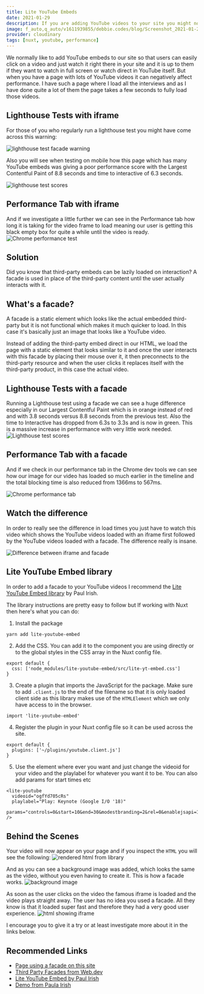 ```yaml
---
title: Lite YouTube Embeds
date: 2021-01-29
description: If you are adding YouTube videos to your site you might notice that they can load quite slowly especially when loading iframes. However this is a better way. With this library your YouTube videos will load super fast and your site will be more performant because of it.
image: f_auto,q_auto/v1611939855/debbie.codes/blog/Screenshot_2021-01-29_at_18.03.52_yuqsr3
provider: cloudinary
tags: [nuxt, youtube, performance]
---
```


We normally like to add YouTube embeds to our site so that users can easily click on a video and just watch it right there in your site and it is up to them if they want to watch in full screen or watch direct in YouTube itself. But when you have a page with lots of YouTube videos it can negatively affect performance. I have such a page where I load all the interviews and as I have done quite a lot of them the page takes a few seconds to fully load those videos.

## Lighthouse Tests with iframe

For those of you who regularly run a lighthouse test you might have come across this warning:

![lighthouse test facade warning](https://res.cloudinary.com/debsobrien/image/upload/f_auto,q_auto/v1611938884/debbie.codes/blog/Screenshot_2021-01-29_at_10.37.43_meeyhu.png)

Also you will see when testing on mobile how this page which has many YouTube embeds was giving a poor performance score with the Largest Contentful Paint of 8.8 seconds and time to interactive of 6.3 seconds.

![lighthouse test scores](https://res.cloudinary.com/debsobrien/image/upload/f_auto,q_auto/v1611939169/debbie.codes/blog/Screenshot_2021-01-29_at_16.34.14_jcv8ok.png)

## Performance Tab with iframe

And if we investigate a little further we can see in the Performance tab how long it is taking for the video frame to load meaning our user is getting this black empty box for quite a while until the video is ready. ![Chrome performance test](https://res.cloudinary.com/debsobrien/image/upload/c_scale,f_auto,q_auto,w_1400/v1611938884/debbie.codes/blog/Screenshot_2021-01-29_at_16.36.35_fa339w.png)

## Solution

Did you know that third-party embeds can be lazily loaded on interaction? A facade is used in place of the third-party content until the user actually interacts with it.

## What's a facade?

A facade is a static element which looks like the actual embedded third-party but it is not functional which makes it much quicker to load. In this case it's basically just an image that looks like a YouTube video.

Instead of adding the third-party embed direct in our HTML, we load the page with a static element that looks similar to it and once the user interacts with this facade by placing their mouse over it, it then preconnects to the third-party resource and when the user clicks it replaces itself with the third-party product, in this case the actual video.

## Lighthouse Tests with a facade

Running a Lighthouse test using a facade we can see a huge difference especially in our Largest Contentful Paint which is in orange instead of red and with 3.8 seconds versus 8.8 seconds from the previous test. Also the time to Interactive has dropped from 6.3s to 3.3s and is now in green. This is a massive increase in performance with very little work needed. ![Lighthouse test scores](https://res.cloudinary.com/debsobrien/image/upload/c_scale,f_auto,q_auto,w_1400/v1611939855/debbie.codes/blog/Screenshot_2021-01-29_at_18.03.19_tlqdpj.png)

## Performance Tab with a facade

And if we check in our performance tab in the Chrome dev tools we can see how our image for our video has loaded so much earlier in the timeline and the total blocking time is also reduced from 1366ms to 567ms.

![Chrome performance tab](https://res.cloudinary.com/debsobrien/image/upload/c_scale,f_auto,q_auto,w_1400/v1611939855/debbie.codes/blog/Screenshot_2021-01-29_at_18.03.52_yuqsr3.png)

## Watch the difference

In order to really see the difference in load times you just have to watch this video which shows the YouTube videos loaded with an iframe first followed by the YouTube videos loaded with a facade. The difference really is insane.

![Difference between iframe and facade](https://res.cloudinary.com/debsobrien/video/upload/f_auto,q_auto/v1611941119/debbie.codes/blog/facade_upiufl.gif)

## Lite YouTube Embed library

In order to add a facade to your YouTube videos I recommend the [Lite YouTube Embed library](https://www.npmjs.com/package/lite-youtube-embed) by Paul Irish.

The library instructions are pretty easy to follow but If working with Nuxt then here's what you can do:

1. Install the package

```bash
yarn add lite-youtube-embed
```

2. Add the CSS. You can add it to the component you are using directly or to the global styles in the CSS array in the Nuxt config file.

```js{}[nuxt.config.js]
export default {
  css: ['node_modules/lite-youtube-embed/src/lite-yt-embed.css']
}
```

3. Create a plugin that imports the JavaScript for the package. Make sure to add `.client.js` to the end of the filename so that it is only loaded client side as this library makes use of the `HTMLElement` which we only have access to in the browser.

```js{}[plugins/youtube.client.js]
import 'lite-youtube-embed'
```

4. Register the plugin in your Nuxt config file so it can be used across the site.

```js{}[nuxt.config.js]
export default {
  plugins: ['~/plugins/youtube.client.js']
}
```

5. Use the element where ever you want and just change the videoid for your video and the playlabel for whatever you want it to be. You can also add params for start times etc

```js{}[components/vidoes.vue]
<lite-youtube
  videoid="ogfYd705cRs"
  playlabel="Play: Keynote (Google I/O '18)"
  params="controls=0&start=10&end=30&modestbranding=2&rel=0&enablejsapi=1
/>
```

## Behind the Scenes

Your video will now appear on your page and if you inspect the `HTML` you will see the following: ![rendered html from library](https://res.cloudinary.com/debsobrien/image/upload/f_auto,q_auto/v1611942696/debbie.codes/blog/Screenshot_2021-01-29_at_18.50.42_bdctou.png)

And as you can see a background image was added, which looks the same as the video, without you even having to create it. This is how a facade works. ![background image](https://res.cloudinary.com/debsobrien/image/upload/f_auto,q_auto/v1611942698/debbie.codes/blog/Screenshot_2021-01-29_at_18.51.18_ifwfgr.png)

As soon as the user clicks on the video the famous iframe is loaded and the video plays straight away. The user has no idea you used a facade. All they know is that it loaded super fast and therefore they had a very good user experience. ![html showing iframe](https://res.cloudinary.com/debsobrien/image/upload/f_auto,q_auto/v1611943517/debbie.codes/blog/Screenshot_2021-01-29_at_19.04.47_bhero2.png)

I encourage you to give it a try or at least investigate more about it in the links below.

## Recommended Links

- [Page using a facade on this site](https://debbie.codes/resources/interviews)
- [Third Party Facades from Web.dev](https://web.dev/third-party-facades/)
- [Lite YouTube Embed by Paul Irish](https://www.npmjs.com/package/lite-youtube-embed)
- [Demo from Paula Irish](https://paulirish.github.io/lite-youtube-embed/)
